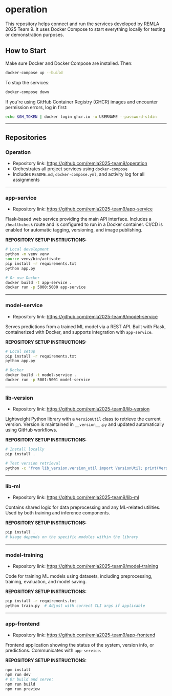 # operation

This repository helps connect and run the services developed by REMLA 2025 Team 9. It uses Docker Compose to start everything locally for testing or demonstration purposes.

## How to Start

Make sure Docker and Docker Compose are installed. Then:

```bash
docker-compose up --build
```

To stop the services:

```bash
docker-compose down
```

If you're using GitHub Container Registry (GHCR) images and encounter permission errors, log in first:

```bash
echo $GH_TOKEN | docker login ghcr.io -u USERNAME --password-stdin
```

---

## Repositories

### Operation

- Repository link: https://github.com/remla2025-team9/operation  
- Orchestrates all project services using `docker-compose`  
- Includes `README.md`, `docker-compose.yml`, and activity log for all assignments  

---

### app-service

- Repository link: https://github.com/remla2025-team9/app-service  

Flask-based web service providing the main API interface. Includes a `/healthcheck` route and is configured to run in a Docker container. CI/CD is enabled for automatic tagging, versioning, and image publishing.

**REPOSITORY SETUP INSTRUCTIONS:**

```bash
# Local development
python -m venv venv
source venv/bin/activate
pip install -r requirements.txt
python app.py

# Or use Docker
docker build -t app-service .
docker run -p 5000:5000 app-service
```

---

### model-service

- Repository link: https://github.com/remla2025-team9/model-service  

Serves predictions from a trained ML model via a REST API. Built with Flask, containerized with Docker, and supports integration with `app-service`.

**REPOSITORY SETUP INSTRUCTIONS:**

```bash
# Local setup
pip install -r requirements.txt
python app.py

# Docker
docker build -t model-service .
docker run -p 5001:5001 model-service
```

---

### lib-version

- Repository link: https://github.com/remla2025-team9/lib-version  

Lightweight Python library with a `VersionUtil` class to retrieve the current version. Version is maintained in `__version__.py` and updated automatically using GitHub workflows.

**REPOSITORY SETUP INSTRUCTIONS:**

```bash
# Install locally
pip install .

# Test version retrieval
python -c "from lib_version.version_util import VersionUtil; print(VersionUtil.get_version())"
```

---

### lib-ml

- Repository link: https://github.com/remla2025-team9/lib-ml  

Contains shared logic for data preprocessing and any ML-related utilities. Used by both training and inference components.

**REPOSITORY SETUP INSTRUCTIONS:**

```bash
pip install .
# Usage depends on the specific modules within the library
```

---

### model-training

- Repository link: https://github.com/remla2025-team9/model-training  

Code for training ML models using datasets, including preprocessing, training, evaluation, and model saving.

**REPOSITORY SETUP INSTRUCTIONS:**

```bash
pip install -r requirements.txt
python train.py  # Adjust with correct CLI args if applicable
```

---

### app-frontend

- Repository link: https://github.com/remla2025-team9/app-frontend  

Frontend application showing the status of the system, version info, or predictions. Communicates with `app-service`.

**REPOSITORY SETUP INSTRUCTIONS:**

```bash
npm install
npm run dev
# Or build and serve:
npm run build
npm run preview
```
